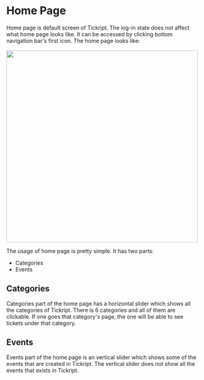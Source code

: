 # Home Page

Home page is default screen of Tickript. The log-in state does not affect what home page looks like. It can be accessed by clicking bottom navigation bar's first icon. The home page looks like:
<br/> <br/>
<img src="https://raw.githubusercontent.com/sadigulbey/tickript.github.io/main/static/pages/home.png" style="height:500px;"></img>

The usage of home page is pretty simple. It has two parts:
- Categories
- Events

## Categories
Categories part of the home page has a horizontal slider which shows all the categories of Tickript. There is 6 categories and all of them are clickable. If one goes that category's page, the one will be able to see tickets under that category.

## Events
Events part of the home page is an vertical slider which shows some of the events that are created in Tickript. The vertical slider does not show all the events that exists in Tickript.


